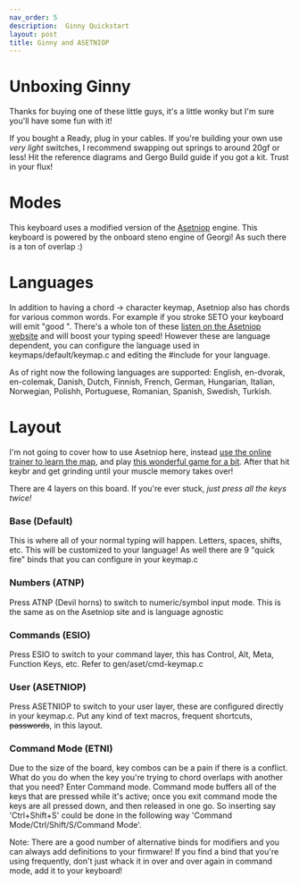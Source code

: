 ```yaml
---
nav_order: 5
description:  Ginny Quickstart
layout: post
title: Ginny and ASETNIOP
---
```


# Unboxing Ginny
Thanks for buying one of these little guys, it's a little wonky but I'm sure you'll have some fun with it!

If you bought a Ready, plug in your cables. If you're building your own use _very light_ switches, I recommend swapping out springs to around 20gf or less! Hit the reference diagrams and Gergo Build guide if you got a kit. Trust in your flux!


# Modes
This keyboard uses a modified version of the [Asetniop](http://asetniop.com/layouts/) engine. This keyboard is powered by the onboard steno engine of Georgi! As such there is a ton of overlap :)

# Languages

In addition to having a chord -> character keymap, Asetniop also has chords for various common words. For example if you stroke SETO your keyboard will emit "good ". There's a whole ton of these [listen on the Asetniop website](http://asetniop.com/combinations/) and will boost your typing speed! However these are language dependent, you can configure the language used in keymaps/default/keymap.c and editing the #include for your language.

As of right now the following languages are supported: English, en-dvorak, en-colemak, Danish, Dutch, Finnish, French, German, Hungarian, Italian, Norwegian, Polishh, Portuguese, Romanian, Spanish, Swedish, Turkish. 

# Layout
I'm not going to cover how to use Asetniop here, instead [use the online trainer to learn the map](http://asetniop.com/try/tablet/), and play [this wonderful game for a bit](https://github.com/Kyrremann/FreshKeebInLA). After that hit keybr and get grinding until your muscle memory takes over!

There are 4 layers on this board. If you're ever stuck, *just press all the keys twice!*

### Base (Default)
This is where all of your normal typing will happen. Letters, spaces, shifts, etc. This will be customized to your language! As well there are 9 "quick fire" binds that you can configure in your keymap.c

### Numbers (ATNP)
Press ATNP (Devil horns) to switch to numeric/symbol input mode. This is the same as on the Asetniop site and is language agnostic

### Commands (ESIO)
Press ESIO to switch to your command layer, this has Control, Alt, Meta, Function Keys, etc. Refer to gen/aset/cmd-keymap.c

### User (ASETNIOP)
Press ASETNIOP to switch to your user layer, these are configured directly in your keymap.c. Put any kind of text macros, frequent shortcuts, ~~passwords~~, in this layout.

### Command Mode (ETNI)

Due to the size of the board, key combos can be a pain if there is a conflict. What do you do when the key you're trying to chord overlaps with another that you need? Enter Command mode. Command mode buffers all of the keys that are pressed while it's active; once you exit command mode the keys are all pressed down, and then released in one go. So inserting say 'Ctrl+Shift+S' could be done in the following way 'Command Mode/Ctrl/Shift/S/Command Mode'.

Note: There are a good number of alternative binds for modifiers and you can always add definitions to your firmware! If you find a bind that you're using frequently, don't just whack it in over and over again in command mode, add it to your keyboard!

